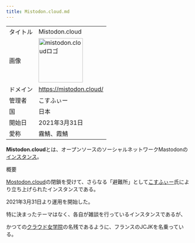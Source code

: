 ```yaml
---
title: Mistodon.cloud.md
---
```

<div class="mw-parser-output">

|          |                                                                                                                                                                                                                                                                                                                                                      |
|----------|------------------------------------------------------------------------------------------------------------------------------------------------------------------------------------------------------------------------------------------------------------------------------------------------------------------------------------------------------|
| タイトル | Mistodon.cloud                                                                                                                                                                                                                                                                                                                                       |
| 画像     | <a href="/%E3%83%95%E3%82%A1%E3%82%A4%E3%83%AB:Mistodon.png" class="image" title="mistodon.cloudロゴ"><img src="/images/thumb/f/f9/Mistodon.png/120px-Mistodon.png" srcset="/images/thumb/f/f9/Mistodon.png/180px-Mistodon.png 1.5x, /images/thumb/f/f9/Mistodon.png/240px-Mistodon.png 2x" width="120" height="120" alt="mistodon.cloudロゴ" /></a> |
| ドメイン | <a href="https://mistodon.cloud/" class="external free" rel="nofollow">https://mistodon.cloud/</a>                                                                                                                                                                                                                                                   |
| 管理者   | こすふぃー                                                                                                                                                                                                                                                                                                                                           |
| 国       | 日本                                                                                                                                                                                                                                                                                                                                                 |
| 開始日   | 2021年3月31日                                                                                                                                                                                                                                                                                                                                        |
| 愛称     | 霧鯖、霞鯖                                                                                                                                                                                                                                                                                                                                           |

  

**Mistodon.cloud**とは、オープンソースのソーシャルネットワークMastodonの[インスタンス](/%E3%82%A4%E3%83%B3%E3%82%B9%E3%82%BF%E3%83%B3%E3%82%B9 "インスタンス")。

概要

[Mostodon.cloud](/Mostodon.cloud "Mostodon.cloud")の閉鎖を受けて、さらなる「避難所」として<a href="https://mistodon.cloud/@cosphi" class="external text" rel="nofollow">こすふぃー</a>氏により立ち上げられたインスタンスである。

2021年3月31日より運用を開始した。

特に決まったテーマはなく、各自が雑談を行っているインスタンスであるが、

かつての[クラウド女学院](/%E3%82%AF%E3%83%A9%E3%82%A6%E3%83%89%E5%A5%B3%E5%AD%A6%E9%99%A2 "クラウド女学院")の名残であるように、フランスのJCJKを名乗っている。

</div>
